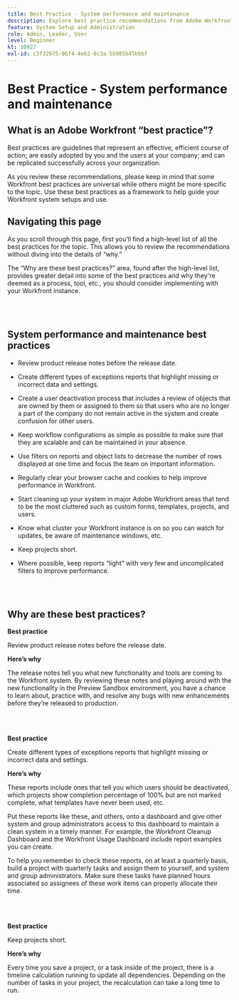 ```yaml
---
title: Best Practice - System performance and maintenance
description: Explore best practice recommendations from Adobe Workfront experts about Workfront system performance and maintenance.
feature: System Setup and Administration
role: Admin, Leader, User
level: Beginner
kt: 10927
exl-id: c3f32975-96f4-4e62-8c3a-5b985b45bbbf
---
```

# Best Practice - System performance and maintenance

## What is an Adobe Workfront “best practice”? 

Best practices are guidelines that represent an effective, efficient course of action; are easily adopted by you and the users at your company; and can be replicated successfully across your organization. 

As you review these recommendations, please keep in mind that some Workfront best practices are universal while others might be more specific to the topic. Use these best practices as a framework to help guide your Workfront system setups and use.

## Navigating this page 

As you scroll through this page, first you’ll find a high-level list of all the best practices for the topic. This allows you to review the recommendations without diving into the details of “why.” 

The “Why are these best practices?” area, found after the high-level list, provides greater detail into some of the best practices and why they're deemed as a process, tool, etc., you should consider implementing with your Workfront instance. 

</br>
</br>

## System performance and maintenance best practices 

* Review product release notes before the release date. 

* Create different types of exceptions reports that highlight missing or incorrect data and settings.

* Create a user deactivation process that includes a review of objects that are owned by them or assigned to them so that users who are no longer a part of the company do not remain active in the system and create confusion for other users. 

* Keep workflow configurations as simple as possible to make sure that they are scalable and can be maintained in your absence. 

* Use filters on reports and object lists to decrease the number of rows displayed at one time and focus the team on important information. 

* Regularly clear your browser cache and cookies to help improve performance in Workfront. 

* Start cleaning up your system in major Adobe Workfront areas that tend to be the most cluttered such as custom forms, templates, projects, and users. 

* Know what cluster your Workfront instance is on so you can watch for updates, be aware of maintenance windows, etc. 

* Keep projects short. 

* Where possible, keep reports “light” with very few and uncomplicated filters to improve performance. 

</br>
</br>

## Why are these best practices? 

**Best practice**

Review product release notes before the release date. 



**Here’s why**

The release notes tell you what new functionality and tools are coming to the Workfront system. By reviewing these notes and playing around with the new functionality in the Preview Sandbox environment, you have a chance to learn about, practice with, and resolve any bugs with new enhancements before they’re released to production.

</br>
</br>

**Best practice**

Create different types of exceptions reports that highlight missing or incorrect data and settings.



**Here’s why**

These reports include ones that tell you which users should be deactivated, which projects show completion percentage of 100% but are not marked complete, what templates have never been used, etc. 

 

Put these reports like these, and others, onto a dashboard and give other system and group administrators access to this dashboard to maintain a clean system in a timely manner. For example, the Workfront Cleanup Dashboard and the Workfront Usage Dashboard include report examples you can create. 



To help you remember to check these reports, on at least a quarterly basis, build a project with quarterly tasks and assign them to yourself, and system and group administrators. Make sure these tasks have planned hours associated so assignees of these work items can properly allocate their time. 

</br>
</br>

**Best practice**

Keep projects short.



**Here’s why**

Every time you save a project, or a task inside of the project, there is a timeline calculation running to update all dependencies. Depending on the number of tasks in your project, the recalculation can take a long time to run.
